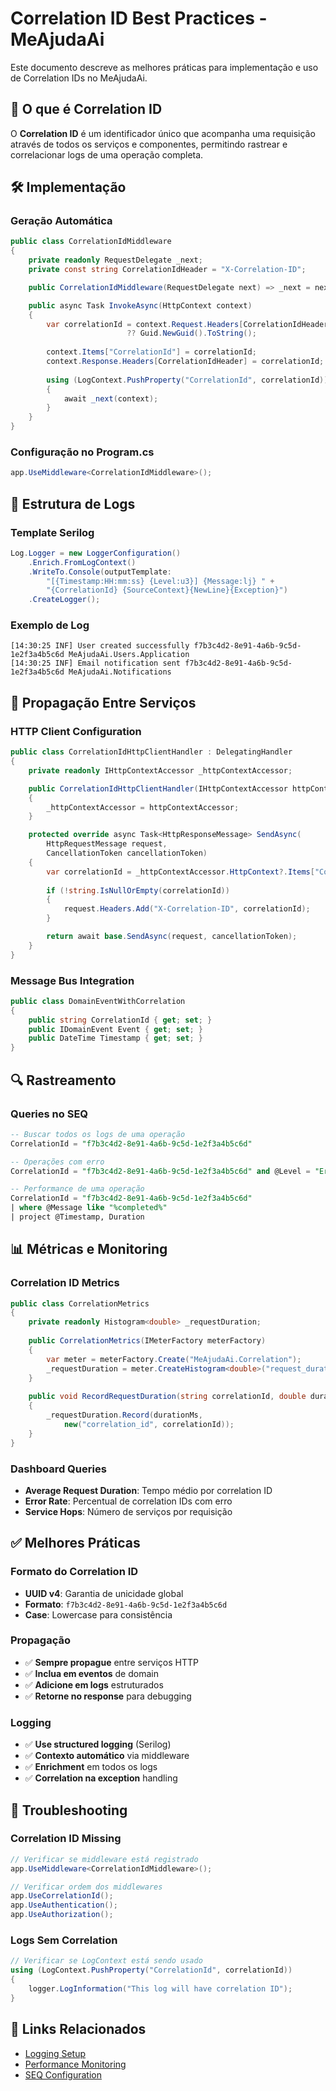 # Correlation ID Best Practices - MeAjudaAi

Este documento descreve as melhores práticas para implementação e uso de Correlation IDs no MeAjudaAi.

## 🎯 O que é Correlation ID

O **Correlation ID** é um identificador único que acompanha uma requisição através de todos os serviços e componentes, permitindo rastrear e correlacionar logs de uma operação completa.

## 🛠️ Implementação

### **Geração Automática**
```csharp
public class CorrelationIdMiddleware
{
    private readonly RequestDelegate _next;
    private const string CorrelationIdHeader = "X-Correlation-ID";

    public CorrelationIdMiddleware(RequestDelegate next) => _next = next;

    public async Task InvokeAsync(HttpContext context)
    {
        var correlationId = context.Request.Headers[CorrelationIdHeader].FirstOrDefault() 
                          ?? Guid.NewGuid().ToString();
                          
        context.Items["CorrelationId"] = correlationId;
        context.Response.Headers[CorrelationIdHeader] = correlationId;
        
        using (LogContext.PushProperty("CorrelationId", correlationId))
        {
            await _next(context);
        }
    }
}
```

### **Configuração no Program.cs**
```csharp
app.UseMiddleware<CorrelationIdMiddleware>();
```

## 📝 Estrutura de Logs

### **Template Serilog**
```csharp
Log.Logger = new LoggerConfiguration()
    .Enrich.FromLogContext()
    .WriteTo.Console(outputTemplate: 
        "[{Timestamp:HH:mm:ss} {Level:u3}] {Message:lj} " +
        "{CorrelationId} {SourceContext}{NewLine}{Exception}")
    .CreateLogger();
```

### **Exemplo de Log**
```
[14:30:25 INF] User created successfully f7b3c4d2-8e91-4a6b-9c5d-1e2f3a4b5c6d MeAjudaAi.Users.Application
[14:30:25 INF] Email notification sent f7b3c4d2-8e91-4a6b-9c5d-1e2f3a4b5c6d MeAjudaAi.Notifications
```

## 🔄 Propagação Entre Serviços

### **HTTP Client Configuration**
```csharp
public class CorrelationIdHttpClientHandler : DelegatingHandler
{
    private readonly IHttpContextAccessor _httpContextAccessor;

    public CorrelationIdHttpClientHandler(IHttpContextAccessor httpContextAccessor)
    {
        _httpContextAccessor = httpContextAccessor;
    }

    protected override async Task<HttpResponseMessage> SendAsync(
        HttpRequestMessage request, 
        CancellationToken cancellationToken)
    {
        var correlationId = _httpContextAccessor.HttpContext?.Items["CorrelationId"]?.ToString();
        
        if (!string.IsNullOrEmpty(correlationId))
        {
            request.Headers.Add("X-Correlation-ID", correlationId);
        }

        return await base.SendAsync(request, cancellationToken);
    }
}
```

### **Message Bus Integration**
```csharp
public class DomainEventWithCorrelation
{
    public string CorrelationId { get; set; }
    public IDomainEvent Event { get; set; }
    public DateTime Timestamp { get; set; }
}
```

## 🔍 Rastreamento

### **Queries no SEQ**
```sql
-- Buscar todos os logs de uma operação
CorrelationId = "f7b3c4d2-8e91-4a6b-9c5d-1e2f3a4b5c6d"

-- Operações com erro
CorrelationId = "f7b3c4d2-8e91-4a6b-9c5d-1e2f3a4b5c6d" and @Level = "Error"

-- Performance de uma operação
CorrelationId = "f7b3c4d2-8e91-4a6b-9c5d-1e2f3a4b5c6d" 
| where @Message like "%completed%"
| project @Timestamp, Duration
```

## 📊 Métricas e Monitoring

### **Correlation ID Metrics**
```csharp
public class CorrelationMetrics
{
    private readonly Histogram<double> _requestDuration;
    
    public CorrelationMetrics(IMeterFactory meterFactory)
    {
        var meter = meterFactory.Create("MeAjudaAi.Correlation");
        _requestDuration = meter.CreateHistogram<double>("request_duration_ms");
    }
    
    public void RecordRequestDuration(string correlationId, double durationMs)
    {
        _requestDuration.Record(durationMs, 
            new("correlation_id", correlationId));
    }
}
```

### **Dashboard Queries**
- **Average Request Duration**: Tempo médio por correlation ID
- **Error Rate**: Percentual de correlation IDs com erro
- **Service Hops**: Número de serviços por requisição

## ✅ Melhores Práticas

### **Formato do Correlation ID**
- **UUID v4**: Garantia de unicidade global
- **Formato**: `f7b3c4d2-8e91-4a6b-9c5d-1e2f3a4b5c6d`
- **Case**: Lowercase para consistência

### **Propagação**
- ✅ **Sempre propague** entre serviços HTTP
- ✅ **Inclua em eventos** de domain
- ✅ **Adicione em logs** estruturados
- ✅ **Retorne no response** para debugging

### **Logging**
- ✅ **Use structured logging** (Serilog)
- ✅ **Contexto automático** via middleware
- ✅ **Enrichment** em todos os logs
- ✅ **Correlation na exception** handling

## 🚨 Troubleshooting

### **Correlation ID Missing**
```csharp
// Verificar se middleware está registrado
app.UseMiddleware<CorrelationIdMiddleware>();

// Verificar ordem dos middlewares
app.UseCorrelationId();
app.UseAuthentication();
app.UseAuthorization();
```

### **Logs Sem Correlation**
```csharp
// Verificar se LogContext está sendo usado
using (LogContext.PushProperty("CorrelationId", correlationId))
{
    logger.LogInformation("This log will have correlation ID");
}
```

## 🔗 Links Relacionados

- [Logging Setup](./README.md)
- [Performance Monitoring](./performance.md)
- [SEQ Configuration](./seq_setup.md)